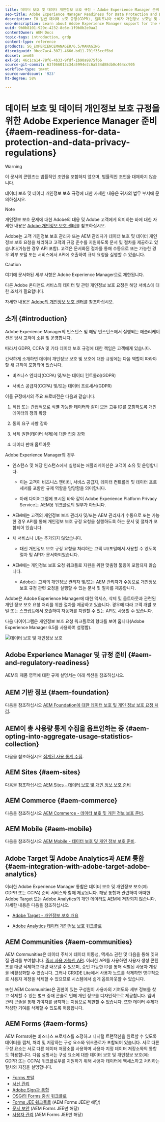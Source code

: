 ```yaml
---
title: 데이터 보호 및 데이터 개인정보 보호 규정 - Adobe Experience Manager 준비
seo-title: Adobe Experience Manager Readiness for Data Protection and Data Privacy Regulations; such as GDPR, CCPA, etc
description: EU 일반 데이터 보호 규정(GDPR), 캘리포니아 소비자 개인정보 보호법 및 새 AEM 프로젝트 구현 시 이들 규정을 준수하는 방법을 포함하여 다양한 데이터 보호 및 데이터 개인정보 보호 규정에 대한 Adobe Experience Manager 지원에 대해 알아봅니다.
seo-description: Learn about Adobe Experience Manager support for the various Data Protection and Data Privacy Regulations; including the EU General Data Protection Regulation (GDPR), the California Consumer Privacy Act and how to comply when implementing a new AEM project.
uuid: 9b0b8101-929c-4232-8c6e-1f9b8b2e0aa2
contentOwner: AEM Docs
topic-tags: introduction, grdp
content-type: reference
products: SG_EXPERIENCEMANAGER/6.5/MANAGING
discoiquuid: 0bcd7ac4-3071-466d-bd11-701f35ccf5bd
docset: aem65
exl-id: 46c1ca14-78f6-4b33-9fdf-1b90a9875f66
source-git-commit: 63f066013c34a5994e2c6a534d88db0c464cc905
workflow-type: tm+mt
source-wordcount: '923'
ht-degree: 58%

---
```


# 데이터 보호 및 데이터 개인정보 보호 규정을 위한 Adobe Experience Manager 준비 {#aem-readiness-for-data-protection-and-data-privacy-regulations}

>[!WARNING]
>
>이 문서의 콘텐츠는 법률적인 조언을 포함하지 않으며, 법률적인 조언을 대체하지 않습니다.
>
>데이터 보호 및 데이터 개인정보 보호 규정에 대한 자세한 내용은 귀사의 법무 부서에 문의하십시오.

>[!NOTE]
>
>개인정보 보호 문제에 대한 Adobe의 대응 및 Adobe 고객에게 의미하는 바에 대한 자세한 내용은 [Adobe 개인정보 보호 센터](https://www.adobe.com/kr/privacy.html)를 참조하십시오.

Adobe는 고객 개인정보 보호 관리자 또는 AEM 관리자가 데이터 보호 및 데이터 개인정보 보호 요청을 처리하고 고객의 규정 준수를 지원하도록 문서 및 절차를 제공하고 있습니다(가능한 경우 API 포함). 고객은 문서화된 절차를 통해 수동으로 또는 가능한 경우 외부 포털 또는 서비스에서 API에 호출하여 규제 요청을 실행할 수 있습니다.

>[!CAUTION]
>
>여기에 문서화된 세부 사항은 Adobe Experience Manager으로 제한됩니다.
>
>다른 Adobe 온디맨드 서비스의 데이터 및 관련 개인정보 보호 요청은 해당 서비스에 대한 조치가 필요합니다.
>
>자세한 내용은 [Adobe의 개인정보 보호 센터](https://www.adobe.com/kr/privacy.html)를 참조하십시오.

## 소개 {#introduction}

Adobe Experience Manager의 인스턴스 및 해당 인스턴스에서 실행되는 애플리케이션은 당사 고객이 소유 및 운영합니다.

따라서 GDPR, CCPA 및 기타 데이터 보호 규정에 대한 책임은 고객에게 있습니다.

간략하게 소개하면 데이터 개인정보 보호 및 보호에 대한 규정에는 다음 역할이 따라야 할 새 규칙이 포함되어 있습니다.

* 비즈니스 엔티티(CCPA) 및/또는 데이터 컨트롤러(GDPR)

* 서비스 공급자(CCPA) 및/또는 데이터 프로세서(GDPR)

이들 규정에서의 주요 프로비전은 다음과 같습니다.

1. 직접 또는 간접적으로 식별 가능한 데이터와 같이 모든 고유 ID를 포함하도록 개인 데이터의 정의 확장

2. 동의 요구 사항 강화

3. 삭제 권한(데이터 삭제)에 대한 집중 강화

4. 데이터 판매 옵트아웃

Adobe Experience Manager의 경우

* 인스턴스 및 해당 인스턴스에서 실행되는 애플리케이션은 고객이 소유 및 운영합니다.

   * 이는 고객이 비즈니스 엔티티, 서비스 공급자, 데이터 컨트롤러 및 데이터 프로세서를 포함한 규제 역할을 담당함을 의미합니다.

   * 아래 다이어그램에 표시된 바와 같이 Adobe Experience Platform Privacy Service는 AEM용 워크플로의 일부가 아닙니다.

* AEM에는 고객의 개인정보 보호 관리자 및/또는 AEM 관리자가 수동으로 또는 가능한 경우 API를 통해 개인정보 보호 규정 요청을 실행하도록 하는 문서 및 절차가 포함되어 있습니다.

* 새 서비스나 UI는 추가되지 않았습니다.

   * 대신 개인정보 보호 규정 요청을 처리하는 고객 UI/포털에서 사용할 수 있도록 절차 및 API가 문서화되었습니다.

* AEM에는 개인정보 보호 요청 워크플로 지원을 위한 맞춤형 툴링이 포함되지 않습니다.

   * Adobe는 고객의 개인정보 관리자 및/또는 AEM 관리자가 수동으로 개인정보 보호 규정 관련 요청을 실행할 수 있는 문서 및 절차를 제공합니다.

Adobe은 Adobe Experience Manager에 대한 액세스, 삭제 및 옵트아웃과 관련된 개인 정보 보호 요청 처리를 위한 절차를 제공하고 있습니다. 경우에 따라 고객 개발 포털 또는 스크립트에서 호출하여 자동화를 지원할 수 있는 API도 사용할 수 있습니다.

다음 다이어그램은 개인정보 보호 요청 워크플로의 형태를 보여 줍니다(Adobe Experience Manager 6.5를 사용하여 설명함).

![데이터 보호 및 개인정보 보호](assets/data-protection-and-privacy-01.png)

## Adobe Experience Manager 및 규정 준비 {#aem-and-regulatory-readiness}

AEM의 제품 영역에 대한 규제 설명서는 아래 섹션을 참조하십시오.

## AEM 기반 정보 {#aem-foundation}

다음을 참조하십시오 [AEM Foundation에 대한 데이터 보호 및 개인 정보 보호 요청 처리](/help/sites-administering/handling-gdpr-requests-for-aem-platform.md).

## AEM이 총 사용량 통계 수집을 옵트인하는 중 {#aem-opting-into-aggregate-usage-statistics-collection}

다음을 참조하십시오 [집계된 사용 통계 수집](/help/sites-deploying/opt-in-aggregated-usage-statistics.md).

## AEM Sites {#aem-sites}

다음을 참조하십시오 [AEM Sites - 데이터 보호 및 개인 정보 보호 준비](/help/sites-administering/gdpr-compliance-sites.md)

## AEM Commerce {#aem-commerce}

다음을 참조하십시오 [AEM Commerce - 데이터 보호 및 개인 정보 보호 준비](/help/sites-administering/gdpr-compliance-commerce.md).

## AEM Mobile {#aem-mobile}

다음을 참조하십시오 [AEM Mobile - 데이터 보호 및 개인 정보 보호 준비](/help/mobile/aem-mobile-gdpr-compliance.md).

## Adobe Target 및 Adobe Analytics과 AEM 통합 {#aem-integration-with-adobe-target-adobe-analytics}

이러한 Adobe Experience Manager 통합은 데이터 보호 및 개인정보 보호(예: GDPR 또는 CCPA) 준비 서비스와 함께 제공됩니다. 해당 통합과 관련하여 어떠한 Adobe Target 또는 Adobe Analytics의 개인 데이터도 AEM에 저장되지 않습니다.
자세한 내용은 다음을 참조하십시오.

* [Adobe Target - 개인정보 보호 개요](https://experienceleague.adobe.com/docs/target/using/implement-target/before-implement/privacy/privacy.html)

* [Adobe Analytics 데이터 개인정보 보호 워크플로](https://experienceleague.adobe.com/docs/analytics/admin/data-governance/an-gdpr-workflow.html)

## AEM Communities {#aem-communities}

AEM Communities은 데이터 주체에 데이터 이동성, 액세스 권한 및 다음을 통해 잊혀질 권리를 부여합니다. [즉시 사용 가능한 API](/help/communities/user-ugc-management-service.md). 이러한 API를 사용하면 사용자 생성 콘텐츠를 대량 삭제하고 대량 내보낼 수 있으며, 승인 가능한 ID를 통해 식별된 사용자 계정을 비활성화할 수 있습니다. 그러나 CRXDE Lite에서 사용자 노드를 삭제하면 영구적으로 사용자 계정을 삭제할 수 있으므로 시스템에서 쉽게 옵트아웃할 수 있습니다.

또한 AEM Communities은 권한이 있는 구성원이 사용자의 기여도와 세부 정보를 찾고 삭제할 수 있는 벌크 중재 콘솔로 인해 개인 정보를 디자인적으로 제공합니다. 멤버 관리 콘솔을 통해 기여자를 금지하는 지점으로 제한할 수 있습니다. 또한 데이터 주체가 작성한 기여를 삭제할 수 있도록 허용합니다.

## AEM Forms {#aem-forms}

AEM Forms에는 비즈니스 프로세스를 조정하고 디지털 트랜잭션을 완료할 수 있도록 데이터를 캡처, 처리 및 저장하는 구성 요소와 워크플로가 포함되어 있습니다. 서로 다른 구성 요소는 서로 다른 데이터 저장소를 사용하며 사용자 지정 데이터 저장소와의 통합도 허용합니다. 다음 설명서는 구성 요소에 대한 데이터 보호 및 개인정보 보호(예: GDPR 또는 CCPA) 워크플로우를 지원하기 위해 사용자 데이터에 액세스하고 처리하는 절차와 지침을 설명합니다.

* [Forms 포털](/help/forms/using/forms-portal-handling-user-data.md)
* [서신 관리](/help/forms/using/correspondence-management-handling-user-data.md)
* [Adobe Sign과 통합](/help/forms/using/integration-adobe-sign-handling-user-data.md)
* [OSGi의 Forms 중심 워크플로](/help/forms/using/forms-workflow-osgi-handling-user-data.md)
* [Forms JEE 워크플로](/help/forms/using/forms-workflow-jee-handling-user-data.md) (AEM Forms JEE만 해당)
* [문서 보안](/help/forms/using/document-security-handling-user-data.md) (AEM Forms JEE만 해당)
* [사용자 관리](/help/forms/using/user-management-handling-user-data.md) (AEM Forms JEE만 해당)
